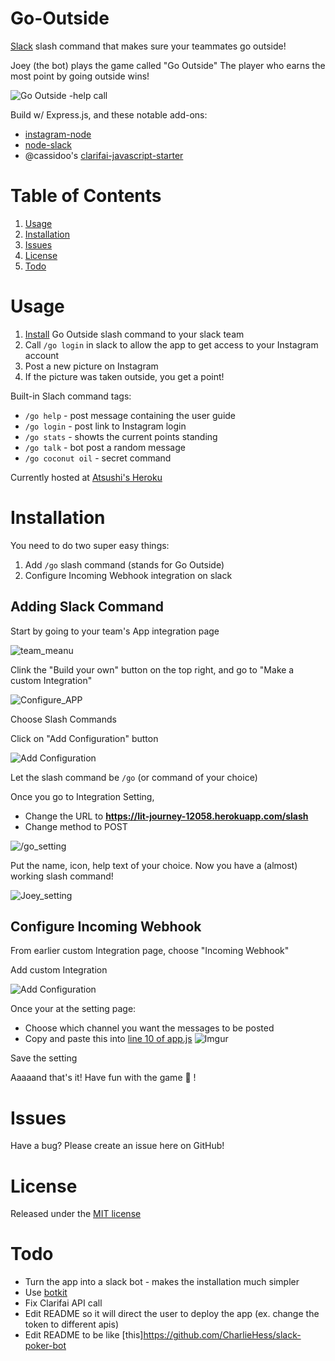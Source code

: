 # Go-Outside
[Slack](slack.com) slash command that makes sure your teammates go outside!

Joey (the bot) plays the game called "Go Outside"
The player who earns the most point by going outside wins!

![Go Outside -help call](https://i.imgur.com/6W5xHzW.png)

Build w/ Express.js, and these notable add-ons:

* [instagram-node](https://www.npmjs.com/package/instagram-node)
* [node-slack](https://www.npmjs.com/package/node-slack)
* @cassidoo's [clarifai-javascript-starter](https://github.com/cassidoo/clarifai-javascript-starter)

# Table of Contents
1. [Usage](#usage)
2. [Installation](#installation)
3. [Issues](#issues)
4. [License](#license)
5. [Todo](#todo)


# Usage

1. [Install](#Installation) Go Outside slash command to your slack team
2.  Call ```/go login```  in slack to allow the app to get access to your Instagram account
3. Post a new picture on Instagram
4. If the picture was taken outside, you get a point!

Built-in Slach command tags:

*  ```/go help``` - post message containing the user guide
*  ```/go login``` - post link to Instagram login
*  ```/go stats``` - showts the current points standing
*  ```/go talk``` - bot post a random message
*  ```/go coconut oil``` - secret command

Currently hosted at [Atsushi's Heroku](https://lit-journey-12058.herokuapp.com/)

# Installation

You need to do two super easy things:

1. Add  ```/go``` slash command (stands for Go Outside)
2. Configure Incoming Webhook integration on slack

## Adding Slack Command

Start by going to your team's App integration page

![team_meanu](https://i.imgur.com/9sbP3DT.png)

Clink the "Build your own" button on the top right, and go to "Make a custom Integration"


![Configure_APP](http://i.imgur.com/4xSt8S9.png)

Choose Slash Commands

Click on "Add Configuration" button


![Add Configuration](http://i.imgur.com/mwPIcge.png)

Let the slash command be ```/go``` (or command of your choice)

Once you go to Integration Setting,

* Change the URL to **https://lit-journey-12058.herokuapp.com/slash**
* Change method to POST

![/go_setting](http://i.imgur.com/aVqUJha.png)

Put the name, icon, help text of your choice.
Now you have a (almost) working slash command!

![Joey_setting](http://i.imgur.com/um0CtBc.png)


## Configure Incoming Webhook

From earlier custom Integration page, choose "Incoming Webhook"

Add custom Integration


![Add Configuration](http://i.imgur.com/mwPIcge.png)

Once your at the setting page:

* Choose which channel you want the messages to be posted
* Copy and paste this into [line 10 of app.js](https://github.com/jumbosushi/Go-Outside/blob/master/app.js#L10)
![Imgur](http://i.imgur.com/icyaGkE.png)

Save the setting

Aaaaand that's it! Have fun with the game :rocket: !

# Issues
Have a bug? Please create an issue here on GitHub!

# License
Released under the [MIT license](https://github.com/jumbosushi/Go-Outside/blob/master/LICENSE.md)

# Todo
* Turn the app into a slack bot - makes the installation much simpler
* Use [botkit](https://github.com/howdyai/botkit)
* Fix Clarifai API call
* Edit README so it will direct the user to deploy the app (ex. change the token to different apis)
* Edit README to be like [this]https://github.com/CharlieHess/slack-poker-bot
